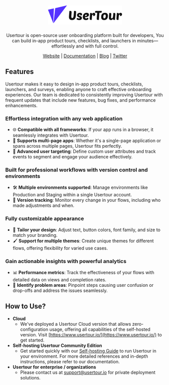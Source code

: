 <div align="center">
  <h1 align="center">
    <img alt="usertour logo" height="60" src="./assets/logo.svg">
  </h1>
  <p>Usertour is open-source user onboarding platform built for developers, You can build in-app product tours, checklists, and launchers in minutes— effortlessly and with full control.</p>
</div>
<p align="center">
  <a target="_blank" href="https://www.usertour.io">Website</a> | <a target="_blank" href="https://www.usertour.io/docs">Documentation</a> | <a target="_blank" href="https://www.usertour.io/blog/">Blog</a> | <a target="_blank" href="https://x.com/usertourio">Twitter</a>
</p>

## Features

Usertour makes it easy to design in-app product tours, checklists, launchers, and surveys, enabling anyone to craft effective onboarding experiences. Our team is dedicated to consistently improving Usertour with frequent updates that include new features, bug fixes, and performance enhancements.  

### Effortless integration with any web application  

- 🌐 **Compatible with all frameworks**: If your app runs in a browser, it seamlessly integrates with Usertour.  
- 📄 **Supports multi-page apps**: Whether it's a single-page application or spans across multiple pages, Usertour fits perfectly.  
- 🎯 **Advanced user targeting**: Define custom user attributes and track events to segment and engage your audience effectively.  

### Built for professional workflows with version control and environments  

- 🛠️ **Multiple environments supported**: Manage environments like Production and Staging within a single Usertour account.  
- 🔄 **Version tracking**: Monitor every change in your flows, including who made adjustments and when.  

### Fully customizable appearance  

- 🎨 **Tailor your design**: Adjust text, button colors, font family, and size to match your branding.  
- 🖌️ **Support for multiple themes**: Create unique themes for different flows, offering flexibility for varied use cases.  

### Gain actionable insights with powerful analytics  

- 📊 **Performance metrics**: Track the effectiveness of your flows with detailed data on views and completion rates.  
- 🚨 **Identify problem areas**: Pinpoint steps causing user confusion or drop-offs and address the issues seamlessly.  

## How to Use?
- **Cloud**
  - We've deployed a Usertour Cloud version that allows zero-configuration usage, offering all capabilities of the self-hosted version. Visit [https://www.usertour.io/](https://www.usertour.io/) to get started.
- **Self-hosting Usertour Community Edition**
  - Get started quickly with our [Self-hosting Guide](https://www.usertour.io/docs/self-hosting/self-hosting/) to run Usertour in your environment. For more detailed references and in-depth instructions, please refer to our documentation.
- **Usertour for enterprise / organizations**
  - Please contact us at [support@usertour.io](mailto:support@usertour.io) for private deployment solutions.
